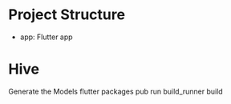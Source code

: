 # Project Structure

- app: Flutter app


# Hive
Generate the Models
flutter packages pub run build_runner build

